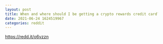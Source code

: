 ```yaml
--- 
layout: post 
title: When and where should I be getting a crypto rewards credit card? 
date: 2021-06-24 1624519967 
categories: reddit 
--- 
```

https://redd.it/o6vzzn